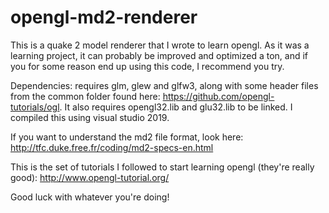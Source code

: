 # opengl-md2-renderer

This is a quake 2 model renderer that I wrote to learn opengl. As it was a learning project, it can probably be improved and optimized a ton, and if you for some reason
end up using this code, I recommend you try.

Dependencies: requires glm, glew and glfw3, along with some header files from the common folder found here: https://github.com/opengl-tutorials/ogl.
It also requires opengl32.lib and glu32.lib to be linked. I compiled this using visual studio 2019.

If you want to understand the md2 file format, look here: http://tfc.duke.free.fr/coding/md2-specs-en.html

This is the set of tutorials I followed to start learning opengl (they're really good): http://www.opengl-tutorial.org/

Good luck with whatever you're doing!
